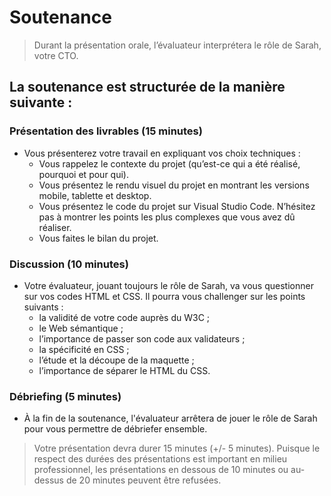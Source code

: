 
# Soutenance
> Durant la présentation orale, l’évaluateur interprétera le rôle de Sarah, votre CTO.

## La soutenance est structurée de la manière suivante :

### Présentation des livrables (15 minutes)
  - Vous présenterez votre travail en expliquant vos choix techniques :
    - Vous rappelez le contexte du projet (qu’est-ce qui a été réalisé, pourquoi et pour qui).
    - Vous présentez le rendu visuel du projet en montrant les versions mobile, tablette et desktop.
    - Vous présentez le code du projet sur Visual Studio Code. N’hésitez pas à montrer les points les plus complexes que vous avez dû réaliser.
    - Vous faites le bilan du projet.
### Discussion (10 minutes)
  - Votre évaluateur, jouant toujours le rôle de Sarah, va vous questionner sur vos codes HTML et CSS. Il pourra vous challenger sur les points suivants :
    - la validité de votre code auprès du W3C ;
    - le Web sémantique ;
    - l’importance de passer son code aux validateurs ;
    - la spécificité en CSS ;
    - l’étude et la découpe de la maquette  ;
    - l’importance de séparer le HTML du CSS.
### Débriefing (5 minutes)
 - À la fin de la soutenance, l'évaluateur arrêtera de jouer le rôle de Sarah pour vous permettre de débriefer ensemble.

> Votre présentation devra durer 15 minutes (+/- 5 minutes). Puisque le respect des durées des présentations est important en milieu professionnel, les présentations en dessous de 10 minutes ou au-dessus de 20 minutes peuvent être refusées.

